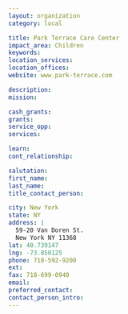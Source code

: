 ```yaml
---
layout: organization
category: local

title: Park Terrace Care Center
impact_area: Children
keywords: 
location_services: 
location_offices: 
website: www.park-terrace.com

description: 
mission: 

cash_grants: 
grants: 
service_opp: 
services: 

learn: 
cont_relationship: 

salutation: 
first_name: 
last_name: 
title_contact_person: 

city: New York
state: NY
address: |
  59-20 Van Doren St.  
  New York NY 11368
lat: 40.739147
lng: -73.850125
phone: 718-592-9200
ext: 
fax: 718-699-0940
email: 
preferred_contact: 
contact_person_intro: 
---
```

